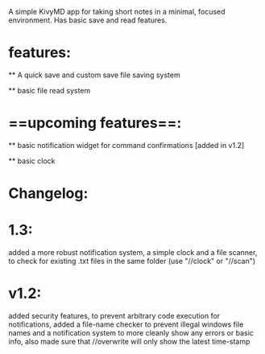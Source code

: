 A simple KivyMD app for taking short notes in a minimal, focused environment. Has basic save and read features.

# features:

 ** A quick save and custom save file saving system
 
 ** basic file read system

# ==upcoming features==:

  ** basic notification widget for command confirmations [added in v1.2]
  
  ** basic clock

# Changelog:

# 1.3:
added a more robust notification system, a simple clock and a file scanner, to check for existing .txt files in the same folder
(use "//clock" or "//scan")

# v1.2:
added security features, to prevent arbitrary code execution for notifications, added a file-name checker to prevent illegal windows file names and a notification system to more cleanly show any errors or basic info, also made sure that //overwrite will only show the latest time-stamp

# v1.1:
Added a customizable naming system, new clear function and pre-compiled binaries (.exe)

# v1:
first release of the Surface-Notes app
